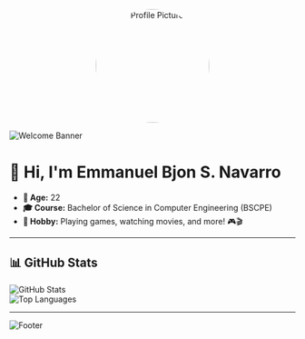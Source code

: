 <!-- Profile Picture -->
<p align="center">
  <img src="https://i.imgur.com/B3vMiBu.jpeg" alt="Profile Picture" width="200" style="border-radius: 50%;">
</p>

<!-- Banner -->
![Welcome Banner](https://capsule-render.vercel.app/api?type=wave&color=0:4facfe,100:00f2fe&height=200&section=header&text=Welcome%20to%20My%20GitHub!&fontSize=40&fontColor=ffffff&animation=fadeIn)

# 👋 Hi, I'm Emmanuel Bjon S. Navarro

- **📅 Age:** 22  
- **🎓 Course:** Bachelor of Science in Computer Engineering (BSCPE)  
- **🎯 Hobby:** Playing games, watching movies, and more! 🎮🎬  

---

## 📊 GitHub Stats
![GitHub Stats](https://github-readme-stats.vercel.app/api?username=Bjon123&show_icons=true&theme=tokyonight)  
![Top Languages](https://github-readme-stats.vercel.app/api/top-langs/?username=Bjon123&layout=compact&theme=tokyonight)

---

<!-- Footer Banner -->
![Footer](https://capsule-render.vercel.app/api?type=wave&color=0:00f2fe,100:4facfe&height=150&section=footer)
